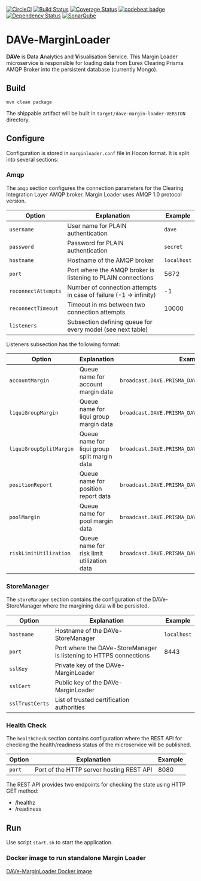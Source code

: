 [![CircleCI](https://circleci.com/gh/Deutsche-Boerse-Risk/DAVe-MarginLoader.svg?style=shield)](https://circleci.com/gh/Deutsche-Boerse-Risk/DAVe-MarginLoader) [![Build Status](https://travis-ci.org/Deutsche-Boerse-Risk/DAVe-MarginLoader.svg?branch=master)](https://travis-ci.org/Deutsche-Boerse-Risk/DAVe-MarginLoader) [![Coverage Status](https://coveralls.io/repos/github/Deutsche-Boerse-Risk/DAVe-MarginLoader/badge.svg?branch=master)](https://coveralls.io/github/Deutsche-Boerse-Risk/DAVe-MarginLoader?branch=master) [![codebeat badge](https://codebeat.co/badges/1a292965-926b-4db1-a16a-46dbf966bb7e)](https://codebeat.co/projects/github-com-deutsche-boerse-risk-dave-marginloader) [![Dependency Status](https://dependencyci.com/github/Deutsche-Boerse-Risk/DAVe-MarginLoader/badge)](https://dependencyci.com/github/Deutsche-Boerse-Risk/DAVe-MarginLoader) [![SonarQube](https://sonarqube.com/api/badges/gate?key=com.deutscheboerse.risk:dave-margin-loader)](https://sonarqube.com/dashboard/index/com.deutscheboerse.risk:dave-margin-loader)

# DAVe-MarginLoader

**DAVe** is **D**ata **A**nalytics and **V**isualisation S**e**rvice. This Margin Loader microservice is
responsible for loading data from Eurex Clearing Prisma AMQP Broker into the persistent database (currently Mongo).
 
## Build

```
mvn clean package
```

The shippable artifact will be built in `target/dave-margin-loader-VERSION` directory.

## Configure

Configuration is stored in `marginloader.conf` file in Hocon format. It is split into several sections:

### Amqp

The `amqp` section configures the connection parameters for the Clearing Integration Layer AMQP broker. Margin Loader
uses AMQP 1.0 protocol version.

| Option | Explanation | Example |
|--------|-------------|---------|
| `username` | User name for PLAIN authentication | `dave` |
| `password` | Password for PLAIN authentication | `secret` |
| `hostname` | Hostname of the AMQP broker | `localhost` |
| `port` | Port where the AMQP broker is listening to PLAIN connections | 5672|
| `reconnectAttempts` | Number of connection attempts in case of failure (-1 -> infinity)| -1 |
| `reconnectTimeout` | Timeout in ms between two connection attempts | 10000 |
| `listeners` | Subsection defining queue for every model (see next table) |  |

Listeners subsection has the following format:

| Option | Explanation | Example |
|--------|-------------|---------|
| `accountMargin` | Queue name for account margin data | `broadcast.DAVE.PRISMA_DAVEAccountMargin` |
| `liquiGroupMargin` | Queue name for liqui group margin data | `broadcast.DAVE.PRISMA_DAVELiquiGroupMargin` |
| `liquiGroupSplitMargin` | Queue name for liqui group split margin data | `broadcast.DAVE.PRISMA_DAVELiquiGroupSplitMargin` |
| `positionReport` | Queue name for position report data | `broadcast.DAVE.PRISMA_DAVEPositionReport` |
| `poolMargin` | Queue name for pool margin data | `broadcast.DAVE.PRISMA_DAVEPoolMargin` |
| `riskLimitUtilization` | Queue name for risk limit utilization data | `broadcast.DAVE.PRISMA_DAVERiskLimitUtilization` |

### StoreManager

The `storeManager` section contains the configuration of the DAVe-StoreManager where the margining data will be persisted.


| Option | Explanation | Example |
|--------|-------------|---------|
| `hostname` | Hostname of the DAVe-StoreManager | `localhost` |
| `port` | Port where the DAVe-StoreManager is listening to HTTPS connections | 8443 |
| `sslKey` | Private key of the DAVe-MarginLoader | |
| `sslCert` | Public key of the DAVe-MarginLoader | |
| `sslTrustCerts` | List of trusted certification authorities | |

### Health Check

The `healthCheck` section contains configuration where the REST API for checking the health/readiness status of the
microservice will be published.

| Option | Explanation | Example |
|--------|-------------|---------|
| `port` | Port of the HTTP server hosting REST API | 8080 |

The REST API provides two endpoints for checking the state using HTTP GET method:
- /healthz
- /readiness

## Run

Use script `start.sh` to start the application.

### Docker image to run standalone Margin Loader
[DAVe-MarginLoader Docker image](docker)

